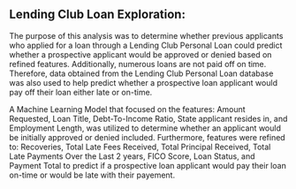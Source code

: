 ## Lending Club Loan Exploration:

The purpose of this analysis was to determine whether previous applicants who applied for a loan through a Lending Club Personal Loan could predict whether a prospective applicant would be approved or denied based on refined features. Additionally, numerous loans are not paid off on time. Therefore, data obtained from the Lending Club Personal Loan database was also used to help predict whether a prospective loan applicant would pay off their loan either late or on-time.

A Machine Learning Model that focused on the features: Amount Requested, Loan Title, Debt-To-Income Ratio, State applicant resides in, and Employment Length, was utilized to determine whether an applicant would be initially approved or denied included. Furthermore, features were refined to: Recoveries, Total Late Fees Received, Total Principal Received, Total Late Payments Over the Last 2 years, FICO Score, Loan Status, and Payment Total to predict if a prospective loan applicant would pay their loan on-time or would be late with their payement.

